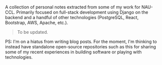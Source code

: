 A collection of personal notes extracted from some of my work for NAU-CCL. Primarily focused on full-stack development using Django on the backend and a handful of other technologies (PostgreSQL, React, Bootstrap, AWS, Apache, etc.).

> To be updated.

PS: I'm on a hiatus from writing blog posts. For the moment, I'm thinking to instead have standalone open-source repositories such as this for sharing some of my recent experiences in building software or playing with technologies.
